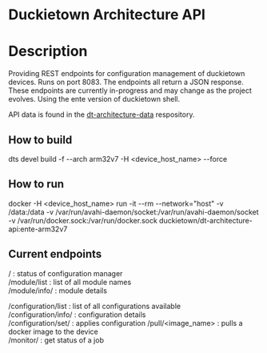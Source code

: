# Duckietown Architecture API

# Description
Providing REST endpoints for configuration management of duckietown devices.  Runs on port 8083.  The endpoints all return a JSON response.  These endpoints are currently in-progress and may change as the project evolves.  Using the ente version of duckietown shell.

API data is found in the [dt-architecture-data](https://github.com/duckietown/dt-architecture-data) respository.

## How to build
dts devel build -f --arch arm32v7 -H <device_host_name> --force

## How to run
docker -H  <device_host_name> run -it --rm --network="host"  -v /data:/data -v /var/run/avahi-daemon/socket:/var/run/avahi-daemon/socket -v /var/run/docker.sock:/var/run/docker.sock  duckietown/dt-architecture-api:ente-arm32v7

## Current endpoints
/ : status of configuration manager  
/module/list  :  list of all module names  
/module/info/<module> : module details  

/configuration/list : list of all configurations available  
/configuration/info/<configuration> :  configuration details  
/configuration/set/<configuraion> : applies configuration
/pull/<image_name> : pulls a docker image to the device  
/monitor/<id> : get status of a job  
